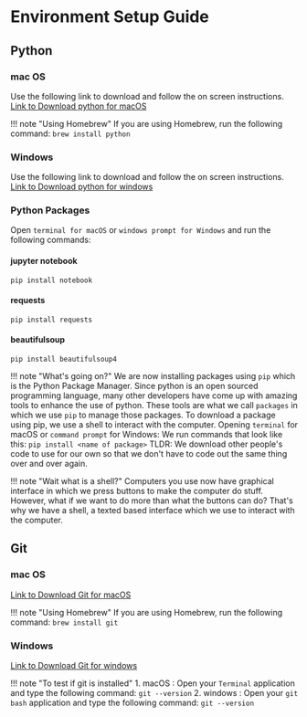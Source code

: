 # Environment Setup Guide

## Python

### mac OS
Use the following link to download and follow the on screen instructions.
<a href="https://www.python.org/downloads/" target="_blank">Link to Download python for macOS</a>

!!! note "Using Homebrew"
    If you are using Homebrew, run the following command:
        `brew install python`

### Windows
Use the following link to download and follow the on screen instructions.
<a href="https://www.python.org/downloads/" target="_blank">Link to Download python for windows</a>

<a name="python/packages"></a>

### Python Packages
Open `terminal for macOS` or `windows prompt for Windows` and run the following commands:

#### jupyter notebook
`pip install notebook`
#### requests
`pip install requests`
#### beautifulsoup
`pip install beautifulsoup4`

!!! note "What's going on?"
    We are now installing packages using `pip` which is the Python Package Manager.
    Since python is an open sourced programming language, many other developers have come up with amazing tools to enhance the use of python. These tools are what we call `packages` in which we use `pip` to manage those packages.
    To download a package using pip, we use a shell to interact with the computer.
    Opening `terminal` for macOS or `command prompt` for Windows:
        We run commands that look like this: `pip install <name of package>`
    TLDR: We download other people's code to use for our own so that we don't have to code out the same thing over and over again.

!!! note "Wait what is a shell?"
    Computers you use now have graphical interface in which we press buttons to make the computer do stuff.
    However, what if we want to do more than what the buttons can do?
    That's why we have a shell, a texted based interface which we use to interact with the computer.

<a name="git"></a>

## Git

### mac OS
<a href="https://sourceforge.net/projects/git-osx-installer/" target="_blank">Link to Download Git for macOS</a>

!!! note "Using Homebrew"
    If you are using Homebrew, run the following command:
        `brew install git`

### Windows
<a href="https://git-scm.com/download/win" target="_blank">Link to Download Git for windows</a>

!!! note "To test if git is installed"
    1. macOS : Open your `Terminal` application and type the following command: `git --version`
    2. windows : Open your `git bash` application and type the following command: `git --version`